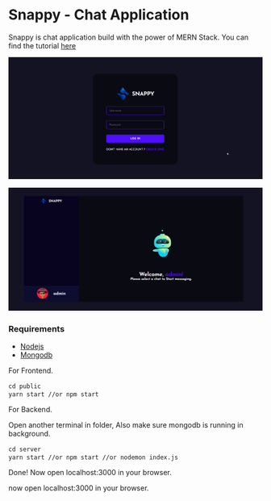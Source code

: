 # Snappy - Chat Application

Snappy is chat application build with the power of MERN Stack. You can find the tutorial [here](https://www.youtube.com/watch?v=otaQKODEUFs)

![login page](./images/snappy_login.png)

![home page](./images/snappy.png)

### Requirements

- [Nodejs](https://nodejs.org/en/download)
- [Mongodb](https://www.mongodb.com/docs/manual/administration/install-community/)

For Frontend.

```shell
cd public
yarn start //or npm start
```

For Backend.

Open another terminal in folder, Also make sure mongodb is running in background.

```shell
cd server
yarn start //or npm start //or nodemon index.js
```

Done! Now open localhost:3000 in your browser.

now open localhost:3000 in your browser.
